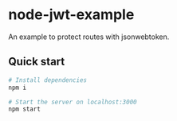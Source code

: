 # node-jwt-example

An example to protect routes with jsonwebtoken.

## Quick start

```bash
# Install dependencies
npm i

# Start the server on localhost:3000
npm start
```
